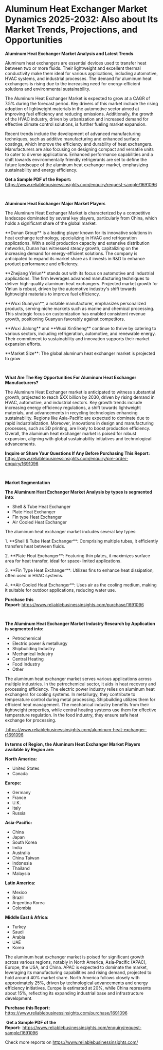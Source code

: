 <p><h1>Aluminum Heat Exchanger Market Dynamics 2025-2032: Also about Its Market Trends, Projections, and Opportunities</h1></p><p><strong>Aluminum Heat Exchanger Market Analysis and Latest Trends</strong></p>
<p><p>Aluminum heat exchangers are essential devices used to transfer heat between two or more fluids. Their lightweight and excellent thermal conductivity make them ideal for various applications, including automotive, HVAC systems, and industrial processes. The demand for aluminum heat exchangers is rising due to the increasing need for energy-efficient solutions and environmental sustainability.</p><p>The Aluminum Heat Exchanger Market is expected to grow at a CAGR of 7.5% during the forecast period. Key drivers of this market include the rising adoption of lightweight materials in the automotive sector aimed at improving fuel efficiency and reducing emissions. Additionally, the growth of the HVAC industry, driven by urbanization and increased demand for effective climate control solutions, is further fueling market expansion.</p><p>Recent trends include the development of advanced manufacturing techniques, such as additive manufacturing and enhanced surface coatings, which improve the efficiency and durability of heat exchangers. Manufacturers are also focusing on designing compact and versatile units to cater to diverse applications. Enhanced performance capabilities and a shift towards environmentally friendly refrigerants are set to define the future landscape of the aluminum heat exchanger market, emphasizing sustainability and energy efficiency.</p></p>
<p><strong>Get a Sample PDF of the Report:&nbsp;</strong> <a href="https://www.reliablebusinessinsights.com/enquiry/request-sample/1691096?utm_campaign=39&utm_medium=2&utm_source=Github&utm_content=ia&utm_term=07012025&utm_id=aluminum-heat-exchanger">https://www.reliablebusinessinsights.com/enquiry/request-sample/1691096</a></p>
<p>&nbsp;</p>
<p><strong>Aluminum Heat Exchanger Major Market Players</strong></p>
<p><p>The Aluminum Heat Exchanger Market is characterized by a competitive landscape dominated by several key players, particularly from China, which holds a significant share of the global market. </p><p>**Dunan Group** is a leading player known for its innovative solutions in heat exchange technology, specializing in HVAC and refrigeration applications. With a solid production capacity and extensive distribution networks, Dunan has witnessed steady growth, capitalizing on the increasing demand for energy-efficient solutions. The company is anticipated to expand its market share as it invests in R&D to enhance product performance and efficiency.</p><p>**Zhejiang Yinlun** stands out with its focus on automotive and industrial applications. The firm leverages advanced manufacturing techniques to deliver high-quality aluminum heat exchangers. Projected market growth for Yinlun is robust, driven by the automotive industry's shift towards lightweight materials to improve fuel efficiency. </p><p>**Wuxi Guanyun**, a notable manufacturer, emphasizes personalized products, serving niche markets such as marine and chemical processing. This strategic focus on customization has enabled consistent revenue growth, positioning Guanyun favorably against competitors.</p><p>**Wuxi Jialong** and **Wuxi XinSheng** continue to thrive by catering to various sectors, including refrigeration, automotive, and renewable energy. Their commitment to sustainability and innovation supports their market expansion efforts. </p><p>**Market Size**: The global aluminum heat exchanger market is projected to grow</p></p>
<p>&nbsp;</p>
<p><strong>What Are The Key Opportunities For Aluminum Heat Exchanger Manufacturers?</strong></p>
<p><p>The Aluminum Heat Exchanger market is anticipated to witness substantial growth, projected to reach $XX billion by 2030, driven by rising demand in HVAC, automotive, and industrial sectors. Key growth trends include increasing energy efficiency regulations, a shift towards lightweight materials, and advancements in recycling technologies enhancing sustainability. Regions like Asia-Pacific are expected to dominate due to rapid industrialization. Moreover, innovations in design and manufacturing processes, such as 3D printing, are likely to boost production efficiency. Overall, the aluminum heat exchanger market is poised for robust expansion, aligning with global sustainability initiatives and technological advancements.</p></p>
<p><strong>Inquire or Share Your Questions If Any Before Purchasing This Report:</strong> <a href="https://www.reliablebusinessinsights.com/enquiry/pre-order-enquiry/1691096?utm_campaign=39&utm_medium=2&utm_source=Github&utm_content=ia&utm_term=07012025&utm_id=aluminum-heat-exchanger">https://www.reliablebusinessinsights.com/enquiry/pre-order-enquiry/1691096</a></p>
<p>&nbsp;</p>
<p><strong>Market Segmentation</strong></p>
<p><strong>The Aluminum Heat Exchanger Market Analysis by types is segmented into:</strong></p>
<p><ul><li>Shell & Tube Heat Exchanger</li><li>Plate Heat Exchanger</li><li>Fin type Heat Exchanger</li><li>Air Cooled Heat Exchanger</li></ul></p>
<p><p>The aluminum heat exchanger market includes several key types: </p><p>1. **Shell & Tube Heat Exchanger**: Comprising multiple tubes, it efficiently transfers heat between fluids.</p><p>2. **Plate Heat Exchanger**: Featuring thin plates, it maximizes surface area for heat transfer, ideal for space-limited applications.</p><p>3. **Fin Type Heat Exchanger**: Utilizes fins to enhance heat dissipation, often used in HVAC systems.</p><p>4. **Air Cooled Heat Exchanger**: Uses air as the cooling medium, making it suitable for outdoor applications, reducing water use.</p></p>
<p><strong>Purchase this Report:&nbsp;</strong><a href="https://www.reliablebusinessinsights.com/purchase/1691096?utm_campaign=39&utm_medium=2&utm_source=Github&utm_content=ia&utm_term=07012025&utm_id=aluminum-heat-exchanger">https://www.reliablebusinessinsights.com/purchase/1691096</a></p>
<p>&nbsp;</p>
<p><strong>The Aluminum Heat Exchanger Market Industry Research by Application is segmented into:</strong></p>
<p><ul><li>Petrochemical</li><li>Electric power & metallurgy</li><li>Shipbuilding Industry</li><li>Mechanical Industry</li><li>Central Heating</li><li>Food Industry</li><li>Other</li></ul></p>
<p><p>The aluminum heat exchanger market serves various applications across multiple industries. In the petrochemical sector, it aids in heat recovery and processing efficiency. The electric power industry relies on aluminum heat exchangers for cooling systems. In metallurgy, they contribute to temperature control during metal processing. Shipbuilding utilizes them for efficient heat management. The mechanical industry benefits from their lightweight properties, while central heating systems use them for effective temperature regulation. In the food industry, they ensure safe heat exchange for processing.</p></p>
<p><a href="https://www.reliablebusinessinsights.com/aluminum-heat-exchanger-r1691096?utm_campaign=39&utm_medium=2&utm_source=Github&utm_content=ia&utm_term=07012025&utm_id=aluminum-heat-exchanger">&nbsp;https://www.reliablebusinessinsights.com/aluminum-heat-exchanger-r1691096</a></p>
<p><strong>In terms of Region, the Aluminum Heat Exchanger Market Players available by Region are:</strong></p>
<p>
    <p> <strong> North America: </strong>
        <ul>
            <li>United States</li>
            <li>Canada</li>
        </ul>
        </p> 
    <p> <strong> Europe: </strong>
        <ul>
            <li>Germany</li>
            <li>France</li>
            <li>U.K.</li>
            <li>Italy</li>
            <li>Russia</li>
        </ul>
        </p> 
    <p> <strong> Asia-Pacific: </strong>
        <ul>
            <li>China</li>
            <li>Japan</li>
            <li>South Korea</li>
            <li>India</li>
            <li>Australia</li>
            <li>China Taiwan</li>
            <li>Indonesia</li>
            <li>Thailand</li>
            <li>Malaysia</li>
        </ul>
        </p> 
    <p> <strong> Latin America: </strong>
        <ul>
            <li>Mexico</li>
            <li>Brazil</li>
            <li>Argentina Korea</li>
            <li>Colombia</li>
        </ul>
        </p> 
    <p> <strong> Middle East & Africa: </strong>
        <ul>
            <li>Turkey</li>
            <li>Saudi</li>
            <li>Arabia</li>
            <li>UAE</li>
            <li>Korea</li>
        </ul>
    </p>
    </p>
<p><p>The aluminum heat exchanger market is poised for significant growth across various regions, notably in North America, Asia-Pacific (APAC), Europe, the USA, and China. APAC is expected to dominate the market, leveraging its manufacturing capabilities and rising demand, projected to hold around 40% market share. North America follows closely with approximately 25%, driven by technological advancements and energy efficiency initiatives. Europe is estimated at 20%, while China represents about 15%, reflecting its expanding industrial base and infrastructure development.</p></p>
<p><strong>Purchase this Report: </strong><a href="https://www.reliablebusinessinsights.com/purchase/1691096?utm_campaign=39&utm_medium=2&utm_source=Github&utm_content=ia&utm_term=07012025&utm_id=aluminum-heat-exchanger">https://www.reliablebusinessinsights.com/purchase/1691096</a></p>
<p>&nbsp;<strong>Get a Sample PDF of the Report:&nbsp;&nbsp;</strong><a href="https://www.reliablebusinessinsights.com/enquiry/request-sample/1691096?utm_campaign=39&utm_medium=2&utm_source=Github&utm_content=ia&utm_term=07012025&utm_id=aluminum-heat-exchanger">https://www.reliablebusinessinsights.com/enquiry/request-sample/1691096</a></p>
<p><strong></strong></p>
<p>Check more reports on <a href="https://www.reliablebusinessinsights.com/?utm_campaign=39&utm_medium=2&utm_source=Github&utm_content=ia&utm_term=07012025&utm_id=aluminum-heat-exchanger">https://www.reliablebusinessinsights.com/</a></p>